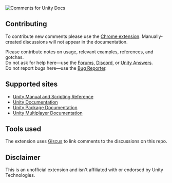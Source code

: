 ![Comments for Unity Docs](https://user-images.githubusercontent.com/21963717/175757062-3844bd5b-eec7-4ee8-88ba-c8a57def2c8f.png)  


## Contributing
To contribute new comments please use the [Chrome extension](TODO). Manually-created discussions will not appear in the documentation.
 
Please contribute notes on usage, relevant examples, references, and gotchas.  
Do not ask for help here—use the [Forums](https://forum.unity.com/), [Discord](https://discord.gg/unity), or [Unity Answers](https://answers.unity.com/).  
Do not report bugs here—use the [Bug Reporter](https://unity3d.com/unity/qa/bug-reporting).

## Supported sites
- [Unity Manual and Scripting Reference](https://docs.unity3d.com/)
- [Unity Documentation](https://docs.unity.com/)
- [Unity Package Documentation](https://docs.unity3d.com/Manual/pack-keys.html)
- [Unity Multiplayer Documentation](https://docs-multiplayer.unity3d.com/)

## Tools used
The extension uses [Giscus](https://github.com/giscus/giscus) to link comments to the discussions on this repo.

## Disclaimer
This is an unofficial extension and isn't affiliated with or endorsed by Unity Technologies.
